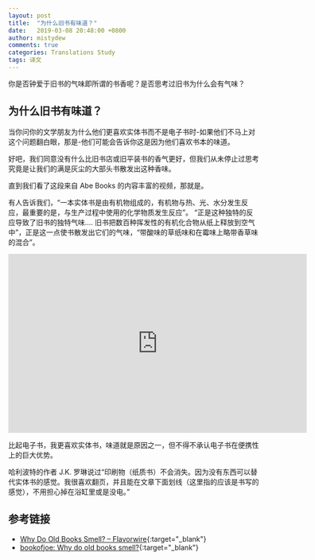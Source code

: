 ```yaml
---
layout: post
title:  "为什么旧书有味道？"
date:   2019-03-08 20:48:00 +0800
author: mistydew
comments: true
categories: Translations Study
tags: 译文
---
```

你是否钟爱于旧书的气味即所谓的书香呢？是否思考过旧书为什么会有气味？

## 为什么旧书有味道？

当你问你的文学朋友为什么他们更喜欢实体书而不是电子书时-如果他们不马上对这个问题翻白眼，那是-他们可能会告诉你这是因为他们喜欢书本的味道。

好吧，我们同意没有什么比旧书店或旧平装书的香气更好，但我们从未停止过思考究竟是让我们的满是灰尘的大部头书散发出这种香味。

直到我们看了这段来自 Abe Books 的内容丰富的视频，那就是。

有人告诉我们，“一本实体书是由有机物组成的，有机物与热、光、水分发生反应，最重要的是，与生产过程中使用的化学物质发生反应”。
“正是这种独特的反应导致了旧书的独特气味.... 旧书把数百种挥发性的有机化合物从纸上释放到空气中”，正是这一点使书散发出它们的气味，“带酸味的草纸味和在霉味上略带香草味的混合”。

<iframe src="https://www.youtube.com/embed/aUaInTfrDnA" frameborder="0" height="360" width="600"></iframe>

比起电子书，我更喜欢实体书，味道就是原因之一，但不得不承认电子书在便携性上的巨大优势。

哈利波特的作者 J.K. 罗琳说过“印刷物（纸质书）不会消失。因为没有东西可以替代实体书的感觉。我很喜欢翻页，并且能在文章下面划线（这里指的应该是书写的感觉），不用担心掉在浴缸里或是没电。”

## 参考链接

* [Why Do Old Books Smell? – Flavorwire](http://flavorwire.com/282771/why-do-old-books-smell){:target="_blank"}
* [bookofjoe: Why do old books smell?](https://www.bookofjoe.com/2019/03/why-do-old-books-smell.html){:target="_blank"}
